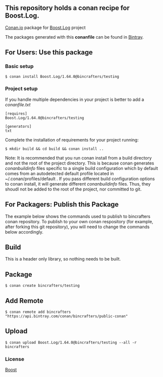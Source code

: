 ## This repository holds a conan recipe for Boost.Log.

[Conan.io](https://conan.io) package for [Boost.Log](https://github.com/Boostorg/Log) project

The packages generated with this **conanfile** can be found in [Bintray](https://bintray.com/bincrafters/public-conan/Boost.Log%3Abincrafters).

## For Users: Use this package

### Basic setup

    $ conan install Boost.Log/1.64.0@bincrafters/testing

### Project setup

If you handle multiple dependencies in your project is better to add a *conanfile.txt*

    [requires]
    Boost.Log/1.64.0@bincrafters/testing

    [generators]
    txt

Complete the installation of requirements for your project running:</small></span>

    $ mkdir build && cd build && conan install ..
	
Note: It is recommended that you run conan install from a build directory and not the root of the project directory.  This is because conan generates *conanbuildinfo* files specific to a single build configuration which by default comes from an autodetected default profile located in ~/.conan/profiles/default .  If you pass different build configuration options to conan install, it will generate different *conanbuildinfo* files.  Thus, they shoudl not be added to the root of the project, nor committed to git. 

## For Packagers: Publish this Package

The example below shows the commands used to publish to bincrafters conan repository. To publish to your own conan respository (for example, after forking this git repository), you will need to change the commands below accordingly. 

## Build  

This is a header only library, so nothing needs to be built.

## Package 

    $ conan create bincrafters/testing
	
## Add Remote

	$ conan remote add bincrafters "https://api.bintray.com/conan/bincrafters/public-conan"

## Upload

    $ conan upload Boost.Log/1.64.0@bincrafters/testing --all -r bincrafters

### License
[Boost](LICENSE)
